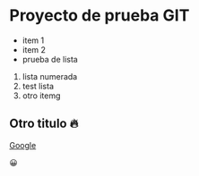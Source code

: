 Proyecto de prueba GIT
======================

* item 1
* item 2
* prueba de lista

1. lista numerada
1. test lista
3. otro itemg

Otro titulo 🔥
-----------

[Google](https://www.google.com)

😀
